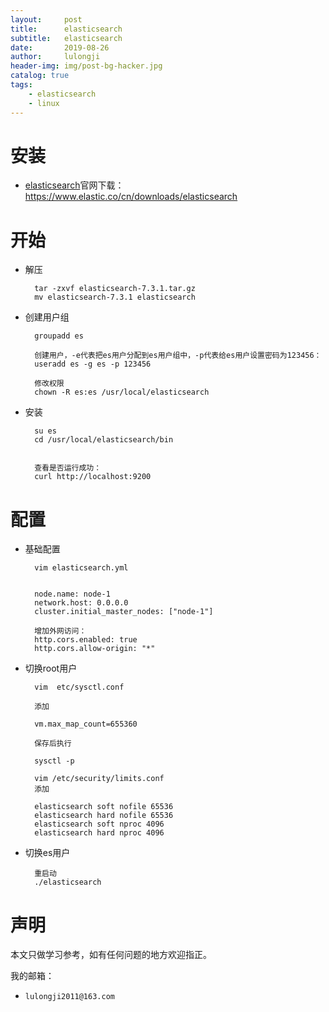 ```yaml
---
layout:     post
title:      elasticsearch
subtitle:   elasticsearch
date:       2019-08-26
author:     lulongji
header-img: img/post-bg-hacker.jpg
catalog: true
tags:
    - elasticsearch
    - linux
---
```


# 安装

- [elasticsearch](https://www.elastic.co/cn/downloads/elasticsearch)官网下载：https://www.elastic.co/cn/downloads/elasticsearch


# 开始

- 解压


        tar -zxvf elasticsearch-7.3.1.tar.gz 
        mv elasticsearch-7.3.1 elasticsearch


- 创建用户组


        groupadd es

        创建用户，-e代表把es用户分配到es用户组中，-p代表给es用户设置密码为123456：
        useradd es -g es -p 123456

        修改权限
        chown -R es:es /usr/local/elasticsearch


- 安装


        su es
        cd /usr/local/elasticsearch/bin
            

        查看是否运行成功：
        curl http://localhost:9200

# 配置

- 基础配置


        vim elasticsearch.yml


        node.name: node-1 
        network.host: 0.0.0.0
        cluster.initial_master_nodes: ["node-1"]

        增加外网访问：
        http.cors.enabled: true
        http.cors.allow-origin: "*"




- 切换root用户



        vim  etc/sysctl.conf 
        
        添加

        vm.max_map_count=655360

        保存后执行

        sysctl -p

        vim /etc/security/limits.conf
        添加

        elasticsearch soft nofile 65536
        elasticsearch hard nofile 65536
        elasticsearch soft nproc 4096
        elasticsearch hard nproc 4096

- 切换es用户 



        重启动
        ./elasticsearch



# 声明
本文只做学习参考，如有任何问题的地方欢迎指正。

我的邮箱：
- ```lulongji2011@163.com```